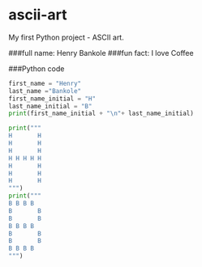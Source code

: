 # ascii-art
My first Python project - ASCII art.

###full name: 
Henry Bankole
###fun fact: 
I love Coffee

###Python code

```python
first_name = "Henry"
last_name ="Bankole"
first_name_initial = "H"
last_name_initial = "B"
print(first_name_initial + "\n"+ last_name_initial)

print("""
H       H
H       H
H       H
H H H H H
H       H
H       H
H       H
""")
print("""
B B B B
B       B
B       B
B B B B
B       B
B       B
B B B B 
""")
